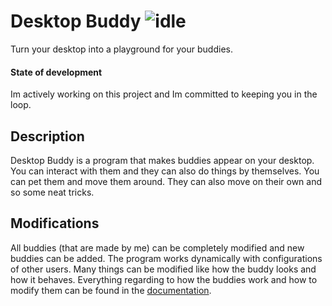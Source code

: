# Desktop Buddy ![idle](https://github.com/jvietman/pokebuddy/assets/77661493/7f1023e7-1a1e-4747-81e2-d34990eac1d4)
Turn your desktop into a playground for your buddies.

#### State of development
Im actively working on this project and Im committed to keeping you in the loop.

## Description
Desktop Buddy is a program that makes buddies appear on your desktop.
You can interact with them and they can also do things by themselves. You can pet them and move them around. They can also move on their own and so some neat tricks.

## Modifications
All buddies (that are made by me) can be completely modified and new buddies can be added. The program works dynamically with configurations of other users. Many things can be modified like how the buddy looks and how it behaves. Everything regarding to how the buddies work and how to modify them can be found in the [documentation](DOCUMENTATION.md).
